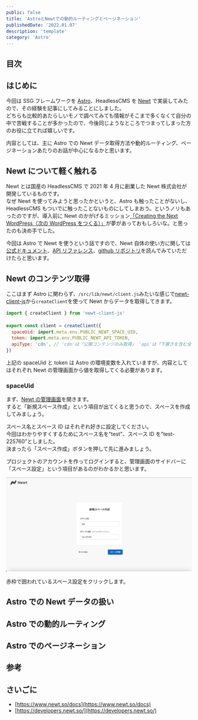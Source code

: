 ```yaml
---
public: false
title: 'AstroとNewtでの動的ルーティングとページネーション'
publishedDate: '2022.01.07'
description: 'template'
category: 'Astro'
---
```


## 目次

## はじめに

今回は SSG フレームワークを [Astro](https://astro.build/)、HeadlessCMS を [Newt](https://www.newt.so/) で実装してみたので、その経験を記事にしてみることにしました。  
どちらも比較的あたらしいモノで調べてみても情報がそこまで多くなくて自分の中で苦戦することが多かったので、今後同じようなところでつまってしまった方のお役に立てれば嬉しいです。

内容としては、主に Astro での Newt データ取得方法や動的ルーティング、ページネーションあたりのお話が中心になるかと思います。

## Newt について軽く触れる

Newt とは国産の HeadlessCMS で 2021 年 4 月に創業した Newt 株式会社が開発しているものです。  
なぜ Newt を使ってみようと思ったかというと、Astro も触ったことがないし、HeadlessCMS もついでに触ったことないものにしてしまおう。というノリもあったのですが、導入前に Newt のかがげるミッション[「Creating the Next WordPress（次の WordPress をつくる）」](https://www.newt.so/blog/creating-the-next-wordpress)が夢があっておもしろいな。と思ったのも決め手でした。

今回は Astro で Newt を使うという話ですので、Newt 自体の使い方に関しては[公式ドキュメント](https://www.newt.so/docs)、[API リファレンス](https://developers.newt.so/)、[github リポジトリ](https://github.com/Newt-Inc/newt-client-js)を読んでみていただけたらと思います。

## Newt のコンテンツ取得

ここはまず Astro に関わらず、`/src/lib/newt/client.js`みたいな感じで[newt-client-js](https://github.com/Newt-Inc/newt-client-js)から`createClient`を使って Newt からデータを取得してきます。

```jsx
import { createClient } from 'newt-client-js'

export const client = createClient({
  spaceUid: import.meta.env.PUBLIC_NEWT_SPACE_UID,
  token: import.meta.env.PUBLIC_NEWT_API_TOKEN,
  apiType: 'cdn', // 'cdn'は「公開コンテンツのみ取得」 'api'は「下書きを含む全コンテンツ取得」
})
```

上記の spaceUid と token は Astro の環境変数を入れていますが、内容としてはそれぞれ Newt の管理画面から値を取得してくる必要があります。

### spaceUid

まず、[Newt の管理画面](https://app.newt.so/spaces)を開きます。  
すると「新規スペース作成」という項目が出てくると思うので、スペースを作成してみましょう。

スペース名とスペース ID はそれぞれ好きに設定してください。  
今回はわかりやすくするためにスペース名を"test"、スペース ID を"test-225760"としました。  
決まったら「スペース作成」ボタンを押して先に進みましょう。

プロジェクトのアカウントを作ってログインすると、管理画面のサイドバーに「スペース設定」という項目があるのがわかるかと思います。

![Newt管理画面](/public/asset/img/post/14_1.jpg)

赤枠で囲われているスペース設定をクリックします。

## Astro での Newt データの扱い

## Astro での動的ルーティング

## Astro でのページネーション

## 参考

## さいごに

- [https://www.newt.so/docs](https://www.newt.so/docs)
- [https://developers.newt.so/](https://developers.newt.so/)
